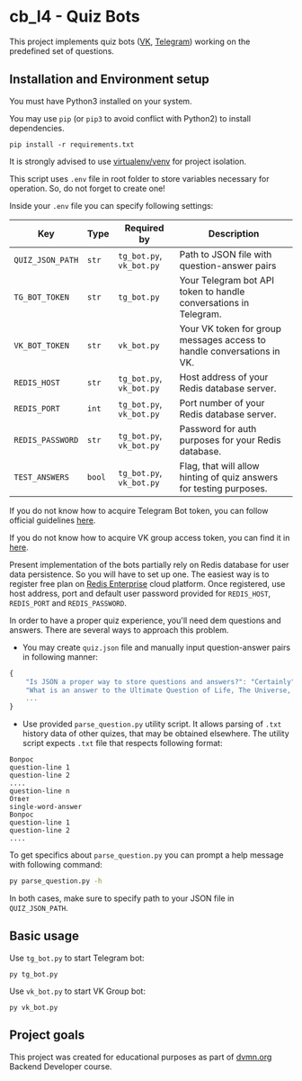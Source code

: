 # cb_l4 - Quiz Bots

This project implements quiz bots ([VK](https://vk.com/club211678335), [Telegram](https://t.me/quiz_dev_test_113_bot)) working on the predefined set of questions.

## Installation and Environment setup

You must have Python3 installed on your system.

You may use `pip` (or `pip3` to avoid conflict with Python2) to install dependencies.
```
pip install -r requirements.txt
```
It is strongly advised to use [virtualenv/venv](https://docs.python.org/3/library/venv.html) for project isolation.

This script uses `.env` file in root folder to store variables necessary for operation. So, do not forget to create one!

Inside your `.env` file you can specify following settings:

| Key | Type | Required by | Description |
| - | - | - | - |
| `QUIZ_JSON_PATH` | `str` | `tg_bot.py`, `vk_bot.py` | Path to JSON file with question-answer pairs
| `TG_BOT_TOKEN` | `str` | `tg_bot.py` | Your Telegram bot API token to handle conversations in Telegram. 
| `VK_BOT_TOKEN` | `str` | `vk_bot.py` | Your VK token for group messages access to handle conversations in VK.
| `REDIS_HOST` | `str` | `tg_bot.py`, `vk_bot.py` | Host address of your Redis database server.
| `REDIS_PORT` | `int` | `tg_bot.py`, `vk_bot.py` | Port number of your Redis database server.
| `REDIS_PASSWORD` | `str` | `tg_bot.py`, `vk_bot.py` | Password for auth purposes for your Redis database.
| `TEST_ANSWERS` | `bool` | `tg_bot.py`, `vk_bot.py` | Flag, that will allow hinting of quiz answers for testing purposes.

If you do not know how to acquire Telegram Bot token, you can follow official guidelines [here](https://core.telegram.org/bots#3-how-do-i-create-a-bot).

If you do not know how to acquire VK group access token, you can find it in [here](https://dev.vk.com/api/community-messages/getting-started#Получение%20ключа%20доступа%20в%20настройках%20сообщества).

Present implementation of the bots partially rely on Redis database for user data persistence. So you will have to set up one.
The easiest way is to register free plan on [Redis Enterprise](https://redis.com/try-free/) cloud platform. Once registered, use host address, port and default user password provided for `REDIS_HOST`, `REDIS_PORT` and `REDIS_PASSWORD`.

In order to have a proper quiz experience, you'll need dem questions and answers. There are several ways to approach this problem.

- You may create `quiz.json` file and manually input question-answer pairs in following manner: 
```JavaScript
{
    "Is JSON a proper way to store questions and answers?": "Certainly",
    "What is an answer to the Ultimate Question of Life, The Universe, and Everything?": "41",
    ...
}
```
- Use provided `parse_question.py` utility script. It allows parsing of `.txt` history data of other quizes, that may be obtained elsewhere. The utility script expects `.txt` file that respects following format:

```
Вопрос
question-line 1
question-line 2
....
question-line n
Ответ
single-word-answer
Вопрос
question-line 1
question-line 2
....
```

To get specifics about `parse_question.py` you can prompt a help message with following command:

```sh
py parse_question.py -h
```

In both cases, make sure to specify path to your JSON file in `QUIZ_JSON_PATH`.
  
## Basic usage

Use `tg_bot.py` to start Telegram bot:

```
py tg_bot.py 
```

Use `vk_bot.py` to start VK Group bot:

```
py vk_bot.py 
```

## Project goals

This project was created for educational purposes as part of [dvmn.org](https://dvmn.org/) Backend Developer course.